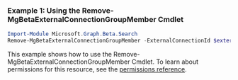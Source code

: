 ### Example 1: Using the Remove-MgBetaExternalConnectionGroupMember Cmdlet
```powershell
Import-Module Microsoft.Graph.Beta.Search
Remove-MgBetaExternalConnectionGroupMember -ExternalConnectionId $externalConnectionId -ExternalGroupId $externalGroupId -IdentityId $identityId
```
This example shows how to use the Remove-MgBetaExternalConnectionGroupMember Cmdlet.
To learn about permissions for this resource, see the [permissions reference](/graph/permissions-reference).
